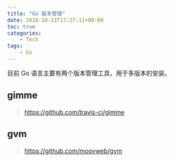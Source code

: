 ```yaml
---
title: "Go 版本管理"
date: 2018-10-23T17:27:11+08:00
toc: true
categories:
    - Tech
tags:
    - Go
---
```


目前 Go 语言主要有两个版本管理工具，用于多版本的安装。

## gimme

> https://github.com/travis-ci/gimme

## gvm

> https://github.com/moovweb/gvm